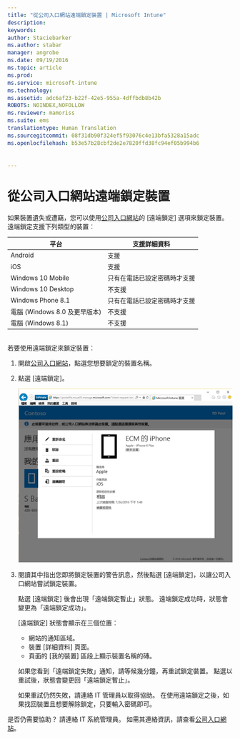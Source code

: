 ```yaml
---
title: "從公司入口網站遠端鎖定裝置 | Microsoft Intune"
description: 
keywords: 
author: Staciebarker
ms.author: stabar
manager: angrobe
ms.date: 09/19/2016
ms.topic: article
ms.prod: 
ms.service: microsoft-intune
ms.technology: 
ms.assetid: adc6af23-b22f-42e5-955a-4dffbdb8b42b
ROBOTS: NOINDEX,NOFOLLOW
ms.reviewer: mamoriss
ms.suite: ems
translationtype: Human Translation
ms.sourcegitcommit: 08f31db90f324ef5f93076c4e13bfa5328a15adc
ms.openlocfilehash: b53e57b28cbf2de2e7820ffd38fc94ef05b994b6


---
```



# 從公司入口網站遠端鎖定裝置

如果裝置遺失或遭竊，您可以使用[公司入口網站](http://portal.manage.microsoft.com)的 [遠端鎖定] 選項來鎖定裝置。 遠端鎖定支援下列類型的裝置︰

平台  |支援詳細資料  
---------|---------
Android | 支援       
iOS | 支援
Windows 10 Mobile | 只有在電話已設定密碼時才支援     
Windows 10 Desktop | 不支援  
Windows Phone 8.1 | 只有在電話已設定密碼時才支援
電腦 (Windows 8.0 及更早版本) | 不支援       
電腦 (Windows 8.1) | 不支援

</br>
若要使用遠端鎖定來鎖定裝置︰

1.  開啟[公司入口網站](http://portal.manage.microsoft.com)，點選您想要鎖定的裝置名稱。

2.  點選 [遠端鎖定]。

    ![remote-lock-option-on-company-portal-website](./media/iwp-screen-with-all-options.png)

3.  閱讀其中指出您即將鎖定裝置的警告訊息，然後點選 [遠端鎖定]，以讓公司入口網站嘗試鎖定裝置。

    點選 [遠端鎖定] 後會出現「遠端鎖定暫止」狀態。  遠端鎖定成功時，狀態會變更為「遠端鎖定成功」。

    [遠端鎖定] 狀態會顯示在三個位置︰

    * 網站的通知區域。
    * 裝置 [詳細資料] 頁面。
    * 頁面的 [我的裝置] 區段上顯示裝置名稱的磚。

    如果您看到「遠端鎖定失敗」通知，請等候幾分鐘，再重試鎖定裝置。 點選以重試後，狀態會變更回「遠端鎖定暫止」。

    如果重試仍然失敗，請連絡 IT 管理員以取得協助。 在使用遠端鎖定之後，如果找回裝置且想要解除鎖定，只要輸入密碼即可。

是否仍需要協助？ 請連絡 IT 系統管理員。 如需其連絡資訊，請查看[公司入口網站](http://portal.manage.microsoft.com)。




<!--HONumber=Oct16_HO2-->


